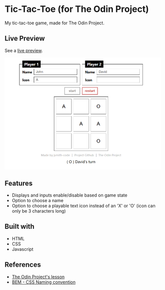 # Tic-Tac-Toe (for The Odin Project)
My tic-tac-toe game, made for The Odin Project. 

## Live Preview
See a [live preview](https://jacobsmithdev.github.io/tic-tac-toe-top/).

![site preview](./img/site_preview.png)

## Features
 - Displays and inputs enable/disable based on game state
 - Option to choose a name
 - Option to choose a playable text icon instead of an 'X' or 'O' (icon can only be 3 characters long)

## Built with
 - HTML
 - CSS
 - Javascript

## References
 - [The Odin Project's lesson](https://www.theodinproject.com/lessons/node-path-javascript-tic-tac-toe)
 - [BEM - CSS Naming convention](https://getbem.com/introduction/)